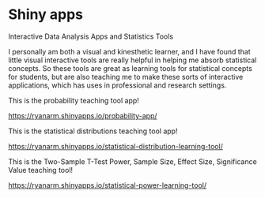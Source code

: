# Shiny apps
Interactive Data Analysis Apps and Statistics Tools

I personally am both a visual and kinesthetic learner, and I have found that little visual interactive tools are really helpful in helping me absorb statistical concepts. So these tools are great as learning tools for statistical concepts for students, but are also teaching me to make these sorts of interactive applications, which has uses in professional and research settings.

This is the probability teaching tool app!

https://ryanarm.shinyapps.io/probability-app/


This is the statistical distributions teaching tool app!

https://ryanarm.shinyapps.io/statistical-distribution-learning-tool/



This is the Two-Sample T-Test Power, Sample Size, Effect Size, Significance Value teaching tool!

https://ryanarm.shinyapps.io/statistical-power-learning-tool/
